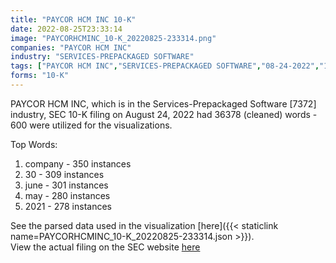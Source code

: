 ```yaml
---
title: "PAYCOR HCM INC 10-K"
date: 2022-08-25T23:33:14
image: "PAYCORHCMINC_10-K_20220825-233314.png"
companies: "PAYCOR HCM INC"
industry: "SERVICES-PREPACKAGED SOFTWARE"
tags: ["PAYCOR HCM INC","SERVICES-PREPACKAGED SOFTWARE","08-24-2022","10-K"]
forms: "10-K"
---
```

PAYCOR HCM INC, which is in the Services-Prepackaged Software [7372] industry, SEC 10-K filing on August 24, 2022 had 36378 (cleaned) words - 600 were utilized for the visualizations.

Top Words:
1. company - 350 instances
2. 30 - 309 instances
3. june - 301 instances
4. may - 280 instances
5. 2021 - 278 instances


See the parsed data used in the visualization [here]({{< staticlink name=PAYCORHCMINC_10-K_20220825-233314.json >}}).  
View the actual filing on the SEC website [here](https://www.sec.gov/Archives/edgar/data/1839439/0001839439-22-000021.txt)